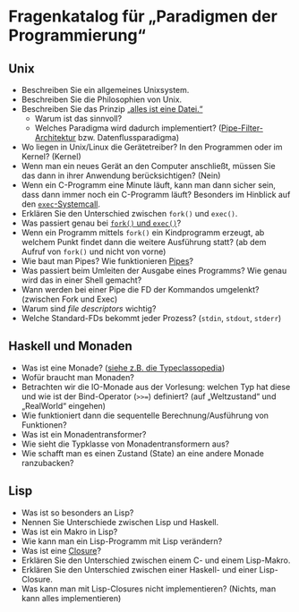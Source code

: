 # Fragenkatalog für „Paradigmen der Programmierung“

## Unix

* Beschreiben Sie ein allgemeines Unixsystem.
* Beschreiben Sie die Philosophien von Unix.
* Beschreiben Sie das Prinzip [„alles ist eine Datei.“](https://en.wikipedia.org/wiki/Everything_is_a_file)
  * Warum ist das sinnvoll?
  * Welches Paradigma wird dadurch implementiert?  ([Pipe-Filter-Architektur](https://de.wikipedia.org/wiki/Pipes_und_Filter) bzw. Datenflussparadigma)
* Wo liegen in Unix/Linux die Gerätetreiber? In den Programmen oder im Kernel? (Kernel)
* Wenn man ein neues Gerät an den Computer anschließt, müssen Sie das dann in ihrer Anwendung berücksichtigen? (Nein)
* Wenn ein C-Programm eine Minute läuft, kann man dann sicher sein, dass dann immer noch ein C-Programm läuft? Besonders im Hinblick auf den [`exec`-Systemcall](https://en.wikipedia.org/wiki/Exec_(system_call)).
* Erklären Sie den Unterschied zwischen `fork()` und `exec()`.
* Was passiert genau bei [`fork()` und `exec()`](https://en.wikipedia.org/wiki/Fork%E2%80%93exec)?
* Wenn ein Programm mittels `fork()` ein Kindprogramm erzeugt, ab welchem Punkt findet dann die weitere Ausführung statt? (ab dem Aufruf von `fork()` und nicht von vorne)
* Wie baut man Pipes? Wie funktionieren [Pipes](https://de.wikipedia.org/wiki/Pipe_(Informatik))?
* Was passiert beim Umleiten der Ausgabe eines Programms? Wie genau wird das in einer Shell gemacht?
* Wann werden bei einer Pipe die FD der Kommandos umgelenkt? (zwischen Fork und Exec)
* Warum sind *file descriptors* wichtig?
* Welche Standard-FDs bekommt jeder Prozess? (`stdin`, `stdout`, `stderr`)

## Haskell und Monaden

* Was ist eine Monade? ([siehe z.B. die Typeclassopedia](https://wiki.haskell.org/Typeclassopedia))
* Wofür braucht man Monaden?
* Betrachten wir die IO-Monade aus der Vorlesung: welchen Typ hat diese und wie ist der Bind-Operator (`>>=`) definiert? (auf „Weltzustand“ und „RealWorld“ eingehen)
* Wie funktioniert dann die sequentelle Berechnung/Ausführung von Funktionen?
* Was ist ein Monadentransformer?
* Wie sieht die Typklasse von Monadentransformern aus?
* Wie schafft man es einen Zustand (State) an eine andere Monade ranzubacken?

## Lisp

* Was ist so besonders an Lisp?
* Nennen Sie Unterschiede zwischen Lisp und Haskell.
* Was ist ein Makro in Lisp?
* Wie kann man ein Lisp-Programm mit Lisp verändern?
* Was ist eine [Closure](https://de.wikipedia.org/wiki/Closure_(Funktion))?
* Erklären Sie den Unterschied zwischen einem C- und einem Lisp-Makro.
* Erklären Sie den Unterschied zwischen einer Haskell- und einer Lisp-Closure.
* Was kann man mit Lisp-Closures nicht implementieren? (Nichts, man kann alles implementieren)
